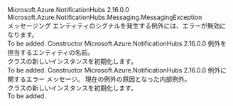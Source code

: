 <Type Name="MessagingEntityDisabledException" FullName="Microsoft.Azure.NotificationHubs.Messaging.MessagingEntityDisabledException">
  <TypeSignature Language="C#" Value="public sealed class MessagingEntityDisabledException : Microsoft.Azure.NotificationHubs.Messaging.MessagingException" />
  <TypeSignature Language="ILAsm" Value=".class public auto ansi serializable sealed beforefieldinit MessagingEntityDisabledException extends Microsoft.Azure.NotificationHubs.Messaging.MessagingException" />
  <TypeSignature Language="DocId" Value="T:Microsoft.Azure.NotificationHubs.Messaging.MessagingEntityDisabledException" />
  <TypeSignature Language="VB.NET" Value="Public NotInheritable Class MessagingEntityDisabledException&#xA;Inherits MessagingException" />
  <TypeSignature Language="F#" Value="type MessagingEntityDisabledException = class&#xA;    inherit MessagingException" />
  <AssemblyInfo>
    <AssemblyName>Microsoft.Azure.NotificationHubs</AssemblyName>
    <AssemblyVersion>2.16.0.0</AssemblyVersion>
  </AssemblyInfo>
  <Base>
    <BaseTypeName>Microsoft.Azure.NotificationHubs.Messaging.MessagingException</BaseTypeName>
  </Base>
  <Interfaces />
  <Docs>
    <summary>メッセージング エンティティのシグナルを発生する例外には、エラーが無効になります。</summary>
    <remarks>To be added.</remarks>
  </Docs>
  <Members>
    <Member MemberName=".ctor">
      <MemberSignature Language="C#" Value="public MessagingEntityDisabledException (string entityName);" />
      <MemberSignature Language="ILAsm" Value=".method public hidebysig specialname rtspecialname instance void .ctor(string entityName) cil managed" />
      <MemberSignature Language="DocId" Value="M:Microsoft.Azure.NotificationHubs.Messaging.MessagingEntityDisabledException.#ctor(System.String)" />
      <MemberSignature Language="VB.NET" Value="Public Sub New (entityName As String)" />
      <MemberSignature Language="F#" Value="new Microsoft.Azure.NotificationHubs.Messaging.MessagingEntityDisabledException : string -&gt; Microsoft.Azure.NotificationHubs.Messaging.MessagingEntityDisabledException" Usage="new Microsoft.Azure.NotificationHubs.Messaging.MessagingEntityDisabledException entityName" />
      <MemberType>Constructor</MemberType>
      <AssemblyInfo>
        <AssemblyName>Microsoft.Azure.NotificationHubs</AssemblyName>
        <AssemblyVersion>2.16.0.0</AssemblyVersion>
      </AssemblyInfo>
      <Parameters>
        <Parameter Name="entityName" Type="System.String" />
      </Parameters>
      <Docs>
        <param name="entityName">例外を担当するエンティティの名前。</param>
        <summary><see cref="T:Microsoft.Azure.NotificationHubs.Messaging.MessagingEntityDisabledException" /> クラスの新しいインスタンスを初期化します。</summary>
        <remarks>To be added.</remarks>
      </Docs>
    </Member>
    <Member MemberName=".ctor">
      <MemberSignature Language="C#" Value="public MessagingEntityDisabledException (string message, Exception innerException);" />
      <MemberSignature Language="ILAsm" Value=".method public hidebysig specialname rtspecialname instance void .ctor(string message, class System.Exception innerException) cil managed" />
      <MemberSignature Language="DocId" Value="M:Microsoft.Azure.NotificationHubs.Messaging.MessagingEntityDisabledException.#ctor(System.String,System.Exception)" />
      <MemberSignature Language="VB.NET" Value="Public Sub New (message As String, innerException As Exception)" />
      <MemberSignature Language="F#" Value="new Microsoft.Azure.NotificationHubs.Messaging.MessagingEntityDisabledException : string * Exception -&gt; Microsoft.Azure.NotificationHubs.Messaging.MessagingEntityDisabledException" Usage="new Microsoft.Azure.NotificationHubs.Messaging.MessagingEntityDisabledException (message, innerException)" />
      <MemberType>Constructor</MemberType>
      <AssemblyInfo>
        <AssemblyName>Microsoft.Azure.NotificationHubs</AssemblyName>
        <AssemblyVersion>2.16.0.0</AssemblyVersion>
      </AssemblyInfo>
      <Parameters>
        <Parameter Name="message" Type="System.String" />
        <Parameter Name="innerException" Type="System.Exception" />
      </Parameters>
      <Docs>
        <param name="message">例外に関するエラー メッセージ。</param>
        <param name="innerException">現在の例外の原因となった内部例外。</param>
        <summary><see cref="T:Microsoft.Azure.NotificationHubs.Messaging.MessagingEntityDisabledException" /> クラスの新しいインスタンスを初期化します。</summary>
        <remarks>To be added.</remarks>
      </Docs>
    </Member>
  </Members>
</Type>